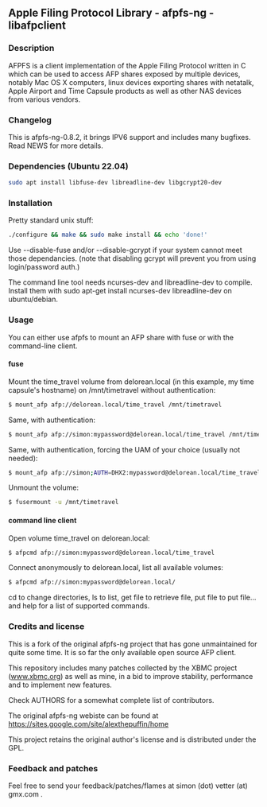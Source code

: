 ## Apple Filing Protocol Library - afpfs-ng - libafpclient

### Description

AFPFS is a client implementation of the Apple Filing Protocol written in C which
can be used to access AFP shares exposed by multiple devices, notably Mac OS X
computers, linux devices exporting shares with netatalk, Apple Airport and 
Time Capsule products as well as other NAS devices from various vendors.


### Changelog

This is afpfs-ng-0.8.2, it brings IPV6 support and includes many bugfixes.
Read NEWS for more details.

### Dependencies (Ubuntu 22.04)
```bash
sudo apt install libfuse-dev libreadline-dev libgcrypt20-dev
```

### Installation

Pretty standard unix stuff:
```bash
./configure && make && sudo make install && echo 'done!'
```

Use --disable-fuse and/or --disable-gcrypt if your system cannot meet those dependancies.
(note that disabling gcrypt will prevent you from using login/password auth.)

The command line tool needs ncurses-dev and libreadline-dev to compile. Install them
with sudo apt-get install ncurses-dev libreadline-dev on ubuntu/debian.

### Usage

You can either use afpfs to mount an AFP share with fuse or with the command-line client.

#### fuse

Mount the time_travel volume from delorean.local (in this example, my time capsule's hostname)
on /mnt/timetravel without authentication:

```bash
$ mount_afp afp://delorean.local/time_travel /mnt/timetravel
```

Same, with authentication:

```bash
$ mount_afp afp://simon:mypassword@delorean.local/time_travel /mnt/timetravel
```

Same, with authentication, forcing the UAM of your choice (usually not needed):

```bash
$ mount_afp afp://simon;AUTH=DHX2:mypassword@delorean.local/time_travel /mnt/timetravel
```

Unmount the volume:

```bash
$ fusermount -u /mnt/timetravel
```

#### command line client

Open volume time_travel on delorean.local:

```bash
$ afpcmd afp://simon:mypassword@delorean.local/time_travel
```

Connect anonymously to delorean.local, list all available volumes:

```bash
$ afpcmd afp://simon:mypassword@delorean.local/
```

cd to change directories, ls to list, get file to retrieve file, put file to put file...
and help for a list of supported commands.


### Credits and license

This is a fork of the original afpfs-ng project that has gone unmaintained
for quite some time. It is so far the only available open source AFP client.

This repository includes many patches collected by the XBMC project
(www.xbmc.org) as well as mine, in a bid to improve stability, performance and
to implement new features.

Check AUTHORS for a somewhat complete list of contributors.

The original afpfs-ng webiste can be found at https://sites.google.com/site/alexthepuffin/home

This project retains the original author's license and is distributed under the GPL.


### Feedback and patches

Feel free to send your feedback/patches/flames at simon (dot) vetter (at) gmx.com .

